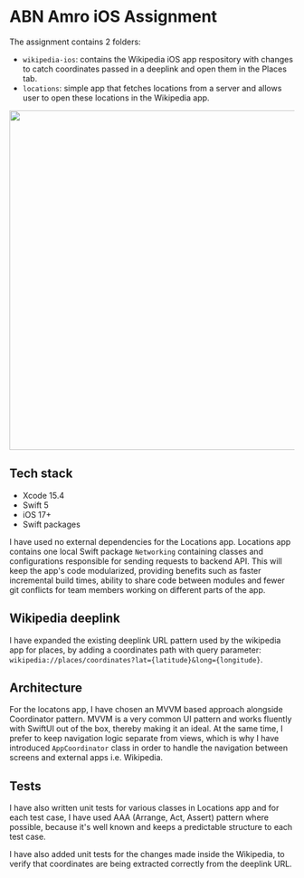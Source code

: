# ABN Amro iOS Assignment

The assignment contains 2 folders:
- `wikipedia-ios`: contains the Wikipedia iOS app respository with changes to catch coordinates passed in a deeplink and open them in the Places tab.
- `locations`: simple app that fetches locations from a server and allows user to open these locations in the Wikipedia app. 

<center>
<img src="./demo.gif" height="600" />
</center>

## Tech stack
- Xcode 15.4
- Swift 5
- iOS 17+
- Swift packages 

I have used no external dependencies for the Locations app. Locations app contains one local Swift package `Networking` containing classes and configurations responsible for sending requests to backend API. This will keep the app's code modularized, providing benefits such as faster incremental build times, ability to share code between  modules and fewer git conflicts for team members working on different parts of the app.  

## Wikipedia deeplink
I have expanded the existing deeplink URL pattern used by the wikipedia app for places, by adding a coordinates path with query parameter: `wikipedia://places/coordinates?lat={latitude}&long={longitude}`.

## Architecture
For the locatons app, I have chosen an MVVM based approach alongside Coordinator pattern. MVVM is a very common UI pattern and works fluently with SwiftUI out of the box, thereby making it an ideal. At the same time, I prefer to keep navigation logic separate from views, which is why I have introduced `AppCoordinator` class in order to handle the navigation between screens and external apps i.e. Wikipedia.

## Tests
I have also written unit tests for various classes in Locations app and for each test case, I have used AAA (Arrange, Act, Assert) pattern where possible, because it's well known and keeps a predictable structure to each test case. 

I have also added unit tests for the changes made inside the Wikipedia, to verify that coordinates are being extracted correctly from the deeplink URL.